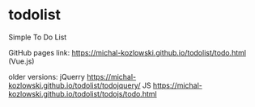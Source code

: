 # todolist
Simple To Do List

GitHub pages link:  https://michal-kozlowski.github.io/todolist/todo.html  (Vue.js)

older versions:
jQuerry   https://michal-kozlowski.github.io/todolist/todojquery/
JS        https://michal-kozlowski.github.io/todolist/todojs/todo.html
